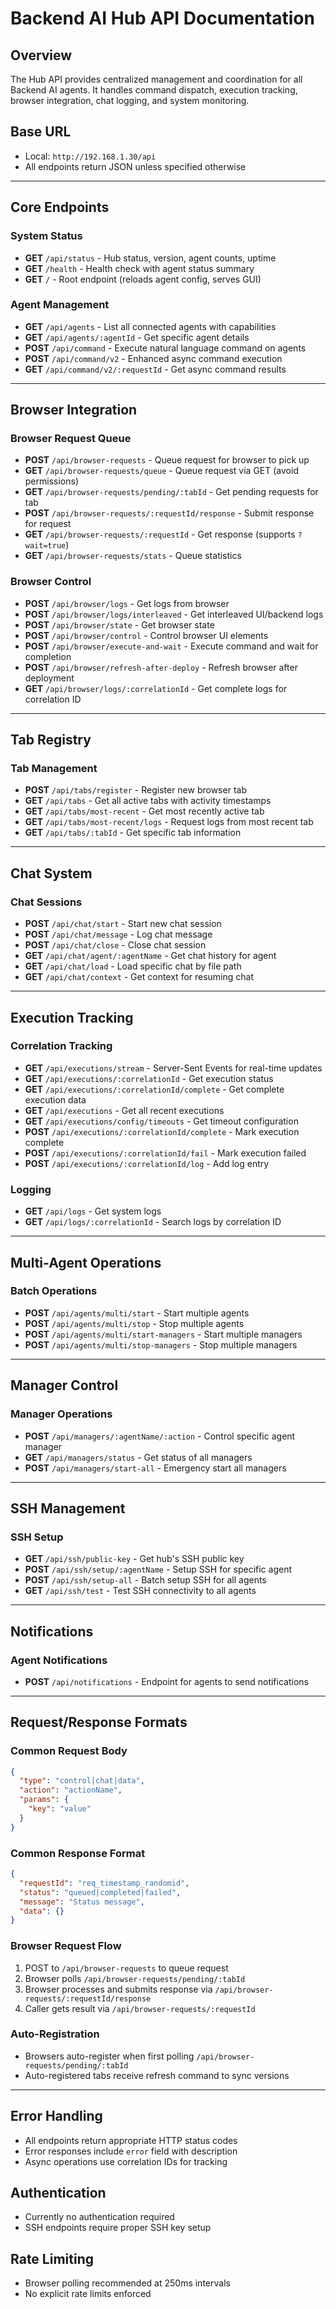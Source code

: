 # Backend AI Hub API Documentation

## Overview
The Hub API provides centralized management and coordination for all Backend AI agents. It handles command dispatch, execution tracking, browser integration, chat logging, and system monitoring.

## Base URL
- Local: `http://192.168.1.30/api`
- All endpoints return JSON unless specified otherwise

---

## Core Endpoints

### System Status
- **GET** `/api/status` - Hub status, version, agent counts, uptime
- **GET** `/health` - Health check with agent status summary
- **GET** `/` - Root endpoint (reloads agent config, serves GUI)

### Agent Management
- **GET** `/api/agents` - List all connected agents with capabilities
- **GET** `/api/agents/:agentId` - Get specific agent details
- **POST** `/api/command` - Execute natural language command on agents
- **POST** `/api/command/v2` - Enhanced async command execution
- **GET** `/api/command/v2/:requestId` - Get async command results

---

## Browser Integration

### Browser Request Queue
- **POST** `/api/browser-requests` - Queue request for browser to pick up
- **GET** `/api/browser-requests/queue` - Queue request via GET (avoid permissions)
- **GET** `/api/browser-requests/pending/:tabId` - Get pending requests for tab
- **POST** `/api/browser-requests/:requestId/response` - Submit response for request
- **GET** `/api/browser-requests/:requestId` - Get response (supports `?wait=true`)
- **GET** `/api/browser-requests/stats` - Queue statistics

### Browser Control
- **POST** `/api/browser/logs` - Get logs from browser
- **POST** `/api/browser/logs/interleaved` - Get interleaved UI/backend logs
- **POST** `/api/browser/state` - Get browser state
- **POST** `/api/browser/control` - Control browser UI elements
- **POST** `/api/browser/execute-and-wait` - Execute command and wait for completion
- **POST** `/api/browser/refresh-after-deploy` - Refresh browser after deployment
- **GET** `/api/browser/logs/:correlationId` - Get complete logs for correlation ID

---

## Tab Registry

### Tab Management
- **POST** `/api/tabs/register` - Register new browser tab
- **GET** `/api/tabs` - Get all active tabs with activity timestamps
- **GET** `/api/tabs/most-recent` - Get most recently active tab
- **GET** `/api/tabs/most-recent/logs` - Request logs from most recent tab
- **GET** `/api/tabs/:tabId` - Get specific tab information

---

## Chat System

### Chat Sessions
- **POST** `/api/chat/start` - Start new chat session
- **POST** `/api/chat/message` - Log chat message
- **POST** `/api/chat/close` - Close chat session
- **GET** `/api/chat/agent/:agentName` - Get chat history for agent
- **GET** `/api/chat/load` - Load specific chat by file path
- **GET** `/api/chat/context` - Get context for resuming chat

---

## Execution Tracking

### Correlation Tracking
- **GET** `/api/executions/stream` - Server-Sent Events for real-time updates
- **GET** `/api/executions/:correlationId` - Get execution status
- **GET** `/api/executions/:correlationId/complete` - Get complete execution data
- **GET** `/api/executions` - Get all recent executions
- **GET** `/api/executions/config/timeouts` - Get timeout configuration
- **POST** `/api/executions/:correlationId/complete` - Mark execution complete
- **POST** `/api/executions/:correlationId/fail` - Mark execution failed
- **POST** `/api/executions/:correlationId/log` - Add log entry

### Logging
- **GET** `/api/logs` - Get system logs
- **GET** `/api/logs/:correlationId` - Search logs by correlation ID

---

## Multi-Agent Operations

### Batch Operations
- **POST** `/api/agents/multi/start` - Start multiple agents
- **POST** `/api/agents/multi/stop` - Stop multiple agents
- **POST** `/api/agents/multi/start-managers` - Start multiple managers
- **POST** `/api/agents/multi/stop-managers` - Stop multiple managers

---

## Manager Control

### Manager Operations
- **POST** `/api/managers/:agentName/:action` - Control specific agent manager
- **GET** `/api/managers/status` - Get status of all managers
- **POST** `/api/managers/start-all` - Emergency start all managers

---

## SSH Management

### SSH Setup
- **GET** `/api/ssh/public-key` - Get hub's SSH public key
- **POST** `/api/ssh/setup/:agentName` - Setup SSH for specific agent
- **POST** `/api/ssh/setup-all` - Batch setup SSH for all agents
- **GET** `/api/ssh/test` - Test SSH connectivity to all agents

---

## Notifications

### Agent Notifications
- **POST** `/api/notifications` - Endpoint for agents to send notifications

---

## Request/Response Formats

### Common Request Body
```json
{
  "type": "control|chat|data",
  "action": "actionName",
  "params": {
    "key": "value"
  }
}
```

### Common Response Format
```json
{
  "requestId": "req_timestamp_randomid",
  "status": "queued|completed|failed",
  "message": "Status message",
  "data": {}
}
```

### Browser Request Flow
1. POST to `/api/browser-requests` to queue request
2. Browser polls `/api/browser-requests/pending/:tabId` 
3. Browser processes and submits response via `/api/browser-requests/:requestId/response`
4. Caller gets result via `/api/browser-requests/:requestId`

### Auto-Registration
- Browsers auto-register when first polling `/api/browser-requests/pending/:tabId`
- Auto-registered tabs receive refresh command to sync versions

---

## Error Handling
- All endpoints return appropriate HTTP status codes
- Error responses include `error` field with description
- Async operations use correlation IDs for tracking

## Authentication
- Currently no authentication required
- SSH endpoints require proper SSH key setup

## Rate Limiting
- Browser polling recommended at 250ms intervals
- No explicit rate limits enforced